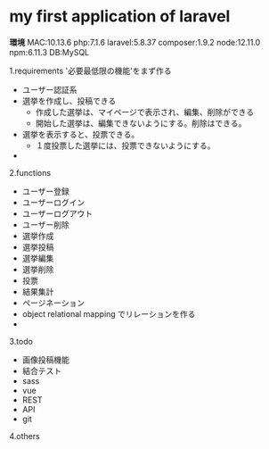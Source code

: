 # my first application of laravel 
**環境**
MAC:10.13.6
php:7.1.6
laravel:5.8.37
composer:1.9.2
node:12.11.0
npm:6.11.3
DB:MySQL

1.requirements
'必要最低限の機能'をまず作る
- ユーザー認証系
- 選挙を作成し、投稿できる
    - 作成した選挙は、マイページで表示され、編集、削除ができる
    - 開始した選挙は、編集できないようにする。削除はできる。
- 選挙を表示すると、投票できる。
    - １度投票した選挙には、投票できないようにする。
- 

2.functions
- ユーザー登録
- ユーザーログイン
- ユーザーログアウト
- ユーザー削除
- 選挙作成
- 選挙投稿
- 選挙編集
- 選挙削除
- 投票
- 結果集計
- ページネーション
- object relational mapping でリレーションを作る
- 

3.todo
- 画像投稿機能
- 結合テスト
- sass
- vue
- REST
- API
- git

4.others

